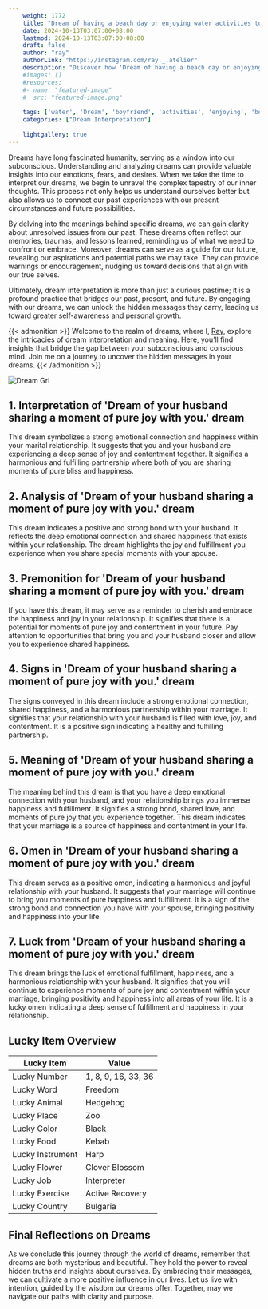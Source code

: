 ```yaml
---
    weight: 1772
    title: "Dream of having a beach day or enjoying water activities together with your boyfriend"  # Assuming 'title' column exists
    date: 2024-10-13T03:07:00+08:00
    lastmod: 2024-10-13T03:07:00+08:00
    draft: false
    author: "ray"
    authorLink: "https://instagram.com/ray._.atelier"
    description: "Discover how 'Dream of having a beach day or enjoying water activities together with your boyfriend' can interpret your future and uncover its significant meanings in your life."
    #images: []
    #resources:
    #- name: "featured-image"
    #  src: "featured-image.png"
    
    tags: ['water', 'Dream', 'boyfriend', 'activities', 'enjoying', 'beach', 'day', 'having', 'together']
    categories: ["Dream Interpretation"]
    
    lightgallery: true
---
```

    
Dreams have long fascinated humanity, serving as a window into our subconscious. Understanding and analyzing dreams can provide valuable insights into our emotions, fears, and desires. When we take the time to interpret our dreams, we begin to unravel the complex tapestry of our inner thoughts. This process not only helps us understand ourselves better but also allows us to connect our past experiences with our present circumstances and future possibilities.

By delving into the meanings behind specific dreams, we can gain clarity about unresolved issues from our past. These dreams often reflect our memories, traumas, and lessons learned, reminding us of what we need to confront or embrace. Moreover, dreams can serve as a guide for our future, revealing our aspirations and potential paths we may take. They can provide warnings or encouragement, nudging us toward decisions that align with our true selves.

Ultimately, dream interpretation is more than just a curious pastime; it is a profound practice that bridges our past, present, and future. By engaging with our dreams, we can unlock the hidden messages they carry, leading us toward greater self-awareness and personal growth.

{{< admonition >}}
Welcome to the realm of dreams, where I, [Ray](https://instagram.com/ray._.atelier), explore the intricacies of dream interpretation and meaning. Here, you’ll find insights that bridge the gap between your subconscious and conscious mind. Join me on a journey to uncover the hidden messages in your dreams.
{{< /admonition >}}

![Dream Grl](https://cdn.pixabay.com/photo/2017/11/02/03/35/gothic-2910057_1280.jpg "Dream Grl")

## 1. Interpretation of 'Dream of your husband sharing a moment of pure joy with you.' dream
 This dream symbolizes a strong emotional connection and happiness within your marital relationship. It suggests that you and your husband are experiencing a deep sense of joy and contentment together. It signifies a harmonious and fulfilling partnership where both of you are sharing moments of pure bliss and happiness.

## 2. Analysis of 'Dream of your husband sharing a moment of pure joy with you.' dream
 This dream indicates a positive and strong bond with your husband. It reflects the deep emotional connection and shared happiness that exists within your relationship. The dream highlights the joy and fulfillment you experience when you share special moments with your spouse.

## 3. Premonition for 'Dream of your husband sharing a moment of pure joy with you.' dream
 If you have this dream, it may serve as a reminder to cherish and embrace the happiness and joy in your relationship. It signifies that there is a potential for moments of pure joy and contentment in your future. Pay attention to opportunities that bring you and your husband closer and allow you to experience shared happiness.

## 4. Signs in 'Dream of your husband sharing a moment of pure joy with you.' dream
 The signs conveyed in this dream include a strong emotional connection, shared happiness, and a harmonious partnership within your marriage. It signifies that your relationship with your husband is filled with love, joy, and contentment. It is a positive sign indicating a healthy and fulfilling partnership.

## 5. Meaning of 'Dream of your husband sharing a moment of pure joy with you.' dream
 The meaning behind this dream is that you have a deep emotional connection with your husband, and your relationship brings you immense happiness and fulfillment. It signifies a strong bond, shared love, and moments of pure joy that you experience together. This dream indicates that your marriage is a source of happiness and contentment in your life.

## 6. Omen in 'Dream of your husband sharing a moment of pure joy with you.' dream
 This dream serves as a positive omen, indicating a harmonious and joyful relationship with your husband. It suggests that your marriage will continue to bring you moments of pure happiness and fulfillment. It is a sign of the strong bond and connection you have with your spouse, bringing positivity and happiness into your life.

## 7. Luck from 'Dream of your husband sharing a moment of pure joy with you.' dream
 This dream brings the luck of emotional fulfillment, happiness, and a harmonious relationship with your husband. It signifies that you will continue to experience moments of pure joy and contentment within your marriage, bringing positivity and happiness into all areas of your life. It is a lucky omen indicating a deep sense of fulfillment and happiness in your relationship.

## Lucky Item Overview
| Lucky Item          | Value              |
|---------------|--------------------|
| Lucky Number        | 1, 8, 9, 16, 33, 36  |
| Lucky Word          | Freedom |
| Lucky Animal        | Hedgehog |
| Lucky Place         | Zoo     |
| Lucky Color         | Black     |
| Lucky Food          | Kebab      |
| Lucky Instrument    | Harp |
| Lucky Flower        | Clover Blossom    |
| Lucky Job           | Interpreter       |
| Lucky Exercise      | Active Recovery  |
| Lucky Country       | Bulgaria    |


##  Final Reflections on Dreams

As we conclude this journey through the world of dreams, remember that dreams are both mysterious and beautiful. They hold the power to reveal hidden truths and insights about ourselves. By embracing their messages, we can cultivate a more positive influence in our lives. Let us live with intention, guided by the wisdom our dreams offer. Together, may we navigate our paths with clarity and purpose.
